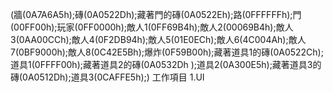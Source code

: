 (牆(0A7A6A5h);磚(0A0522Dh);藏著門的磚(0A0522Eh);路(0FFFFFFh);門(00FF00h);玩家(0FF0000h);敵人1(0FF69B4h);敵人2(00069B4h);敵人3(0AA00CCh);敵人4(0F2DB94h);敵人5(01E0ECh);敵人6(4C004Ah);敵人7(0BF9000h);敵人8(0C42E5Bh);爆炸(0F59B00h);藏著道具1的磚(0A0522Ch);道具1(0FFFF00h);藏著道具2的磚(0A0532Dh );道具2(0A300E5h);藏著道具3的磚(0A0512Dh);道具3(0CAFFE5h);)
工作項目
1.UI
